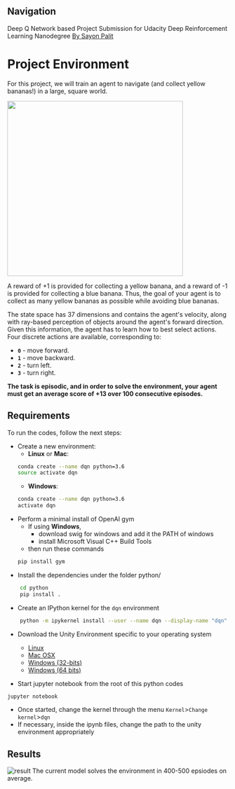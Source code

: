 ## Navigation
<p>Deep Q Network based Project Submission for Udacity Deep Reinforcement Learning Nanodegree <a href = "github.com/sayonpalit2599">By Sayon Palit</a></p>
<h1>Project Environment</h1>
<div>
<p>For this project, we will train an agent to navigate (and collect yellow bananas!) in a large, square world.</p>
     				 <img src="https://video.udacity-data.com/topher/2018/June/5b1ab4b0_banana/banana.gif" alt="" width="400px">
<p>A reward of +1 is provided for collecting a yellow banana, 
	and a reward of -1 is provided for collecting a blue banana. 
	Thus, the goal of your agent is to collect as many yellow bananas as possible while avoiding blue bananas.
</p>
<p>The state space has 37 dimensions and contains the agent's velocity, 
	along with ray-based perception of objects around the agent's forward direction.
	Given this information, the agent has to learn how to best select actions. 
	Four discrete actions are available, corresponding to:
</p>
<ul>
<li><strong><code>0</code></strong> - move forward.</li>
<li><strong><code>1</code></strong> - move backward.</li>
<li><strong><code>2</code></strong> - turn left.</li>
<li><strong><code>3</code></strong> - turn right.</li>
</ul>
<p><strong>The task is episodic, 
	and in order to solve the environment,
	your agent must get an average score of +13 over 100 consecutive episodes.</strong>
</p>
</div>

## Requirements
To run the codes, follow the next steps:
* Create a new environment:
	* __Linux__ or __Mac__: 
	```bash
	conda create --name dqn python=3.6
	source activate dqn
	```
	* __Windows__: 
	```bash
	conda create --name dqn python=3.6 
	activate dqn
	```
* Perform a minimal install of OpenAI gym
	* If using __Windows__, 
		* download swig for windows and add it the PATH of windows
		* install Microsoft Visual C++ Build Tools
	* then run these commands
	```bash
	pip install gym
	```
* Install the dependencies under the folder python/
```bash
	cd python
	pip install .
```
* Create an IPython kernel for the `dqn` environment
```bash
	python -m ipykernel install --user --name dqn --display-name "dqn"
```
* Download the Unity Environment specific to your operating system
	* [Linux](https://s3-us-west-1.amazonaws.com/udacity-drlnd/P1/Banana/Banana_Linux.zip)
	* [Mac OSX](https://s3-us-west-1.amazonaws.com/udacity-drlnd/P1/Banana/Banana.app.zip)
	* [Windows (32-bits)](https://s3-us-west-1.amazonaws.com/udacity-drlnd/P1/Banana/Banana_Windows_x86.zip)
	* [Windows (64 bits)](https://s3-us-west-1.amazonaws.com/udacity-drlnd/P1/Banana/Banana_Windows_x86_64.zip)

* Start jupyter notebook from the root of this python codes
```bash
jupyter notebook
```
* Once started, change the kernel through the menu `Kernel`>`Change kernel`>`dqn`
* If necessary, inside the ipynb files, change the path to the unity environment appropriately


## Results
<img src = "https://github.com/sayonpalit2599/p1_navigation/blob/master/plot.jpg" alt = "result">
The current model solves the environment in 400-500 epsiodes on average.
